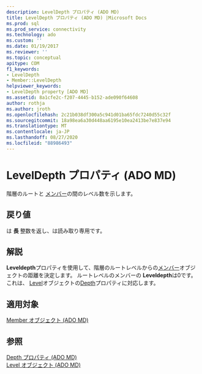 ```yaml
---
description: LevelDepth プロパティ (ADO MD)
title: LevelDepth プロパティ (ADO MD) |Microsoft Docs
ms.prod: sql
ms.prod_service: connectivity
ms.technology: ado
ms.custom: ''
ms.date: 01/19/2017
ms.reviewer: ''
ms.topic: conceptual
apitype: COM
f1_keywords:
- LevelDepth
- Member::LevelDepth
helpviewer_keywords:
- LevelDepth property [ADO MD]
ms.assetid: 8a1cfe2c-f207-4445-b152-ade090f64608
author: rothja
ms.author: jroth
ms.openlocfilehash: 2c21b038df300a5c941d01ba65fdc7240d55c32f
ms.sourcegitcommit: 18a98ea6a30d448aa6195e10ea2413be7e837e94
ms.translationtype: MT
ms.contentlocale: ja-JP
ms.lasthandoff: 08/27/2020
ms.locfileid: "88986493"
---
```

# <a name="leveldepth-property-ado-md"></a>LevelDepth プロパティ (ADO MD)
階層のルートと [メンバー](./member-object-ado-md.md)の間のレベル数を示します。  
  
## <a name="return-values"></a>戻り値  
 は **長** 整数を返し、は読み取り専用です。  
  
## <a name="remarks"></a>解説  
 **Leveldepth**プロパティを使用して、階層のルートレベルからの[メンバー](./member-object-ado-md.md)オブジェクトの距離を決定します。 ルートレベルのメンバーの **Leveldepth**は0です。 これは、 [Level](./level-object-ado-md.md)オブジェクトの[Depth](./depth-property-ado-md.md)プロパティに対応します。  
  
## <a name="applies-to"></a>適用対象  
 [Member オブジェクト (ADO MD)](./member-object-ado-md.md)  
  
## <a name="see-also"></a>参照  
 [Depth プロパティ (ADO MD)](./depth-property-ado-md.md)   
 [Level オブジェクト (ADO MD)](./level-object-ado-md.md)